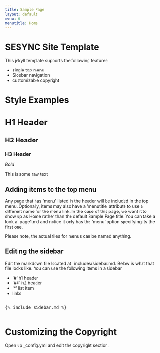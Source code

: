 ```yaml
---
title: Sample Page
layout: default
menu: 0
menutitle: Home
---
```

# SESYNC Site Template

This jekyll template supports the following features:

* single top menu
* Sidebar navigation
* customizable copyright

# Style Examples

# H1 Header

## H2 Header

### H3 Header

*Bold*

This is some raw text

## Adding items to the top menu

Any page that has 'menu' listed in the header will be included in the top menu. Optionally, items may also have a 'menutitle' attribute to use a different name for the menu link. In the case of this page, we want it to show up as Home rather than the default Sample Page title. You can take a look at page1.md and notice it only has the 'menu' option specifying its the first one.

Please note, the actual files for menus can be named anything.

## Editing the sidebar

Edit the markdown file located at _includes/sidebar.md. Below is what that file looks like. You can use the following items in a sidebar

* '#' h1 header
* '##' h2 header
* '*' list item
* links

<pre>

{% include sidebar.md %}

</pre>

# Customizing the Copyright

Open up _config.yml and edit the copyright section.
